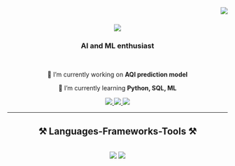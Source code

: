 <img align="right" src="https://visitor-badge.laobi.icu/badge?page_id=Bibek04-bit.Bibek04-bit" />

<h1 align="center">
    <img src="https://readme-typing-svg.herokuapp.com/?font=Righteous&size=35&center=true&vCenter=true&width=500&height=70&duration=4000&lines=Namaste!+👋;+I'm+Bibek+Acharya!;" />
</h1>

<h3 align="center">AI and ML enthusiast</h3>

<br/>

<div align="center">
 
 🔭 I’m currently working on **AQI prediction model**
 
 🌱 I’m currently learning **Python, SQL, ML**

 </div>
 
<div align="center"> 
  <a href="mailto:https://mail.google.com/mail/u/0/#inbox">
    <img src="https://img.shields.io/badge/Gmail-333333?style=for-the-badge&logo=gmail&logoColor=red" />
  </a>
  <a href="https://www.linkedin.com/in/bibek-acharya-aa5b75236/" target="_blank">
    <img src="https://img.shields.io/badge/LinkedIn-0077B5?style=for-the-badge&logo=linkedin&logoColor=white" target="_blank" />
  </a>
  <a href="https://github.com/Bibek04-bit" target="_blank">
     <img src="https://img.shields.io/badge/Portfolio-FF5722?style=for-the-badge&logo=todoist&logoColor=white" target="_blank" /> 
  </a>
</div>

 <hr/>
 
<h2 align="center">⚒️ Languages-Frameworks-Tools ⚒️</h2>
<br/>
<div align="center">
    <img src="https://skillicons.dev/icons?i=html,css,vscode,github" />
    <img src="https://skillicons.dev/icons?i=python,javascript,c,mysql" /><br>
</div>
